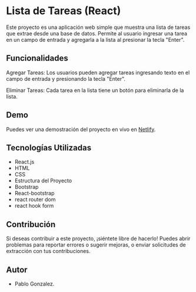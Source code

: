 # Lista de Tareas (React)

Este proyecto es una aplicación web simple que muestra una lista de tareas que extrae desde una base de datos. Permite al usuario ingresar una tarea en un campo de entrada y agregarla a la lista al presionar la tecla "Enter".


## Funcionalidades
Agregar Tareas: Los usuarios pueden agregar tareas ingresando texto en el campo de entrada y presionando la tecla "Enter".

Eliminar Tareas: Cada tarea en la lista tiene un botón para eliminarla de la lista.

## Demo

Puedes ver una demostración del proyecto en vivo en [Netlify](https://listatareasbd.netlify.app/).

## Tecnologías Utilizadas
- React.js
- HTML
- CSS
- Estructura del Proyecto
- Bootstrap
- React-bootstrap
- react router dom
- react hook form

## Contribución
Si deseas contribuir a este proyecto, ¡siéntete libre de hacerlo! Puedes abrir problemas para reportar errores o sugerir mejoras, o enviar solicitudes de extracción con tus contribuciones.

## Autor 
- Pablo Gonzalez.
